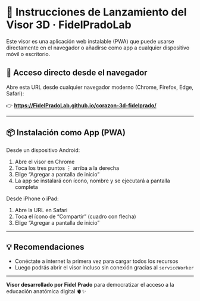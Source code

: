 # 🚀 Instrucciones de Lanzamiento del Visor 3D · FidelPradoLab

Este visor es una aplicación web instalable (PWA) que puede usarse directamente en el navegador o añadirse como app a cualquier dispositivo móvil o escritorio.

## 📲 Acceso directo desde el navegador

Abre esta URL desde cualquier navegador moderno (Chrome, Firefox, Edge, Safari):

👉 **https://FidelPradoLab.github.io/corazon-3d-fidelprado/**

---

## 📦 Instalación como App (PWA)

Desde un dispositivo Android:

1. Abre el visor en Chrome
2. Toca los tres puntos ⋮ arriba a la derecha
3. Elige “Agregar a pantalla de inicio”
4. La app se instalará con ícono, nombre y se ejecutará a pantalla completa

Desde iPhone o iPad:

1. Abre la URL en Safari
2. Toca el ícono de “Compartir” (cuadro con flecha)
3. Elige “Agregar a pantalla de inicio”

---

## 💡 Recomendaciones

- Conéctate a internet la primera vez para cargar todos los recursos
- Luego podrás abrir el visor incluso sin conexión gracias al `serviceWorker`

---

**Visor desarrollado por Fidel Prado** para democratizar el acceso a la educación anatómica digital 🫀✨